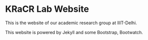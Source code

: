 # KRaCR Lab Website

This is the website of our academic research group at IIIT-Delhi.

This website is powered by Jekyll and some Bootstrap, Bootwatch. 

